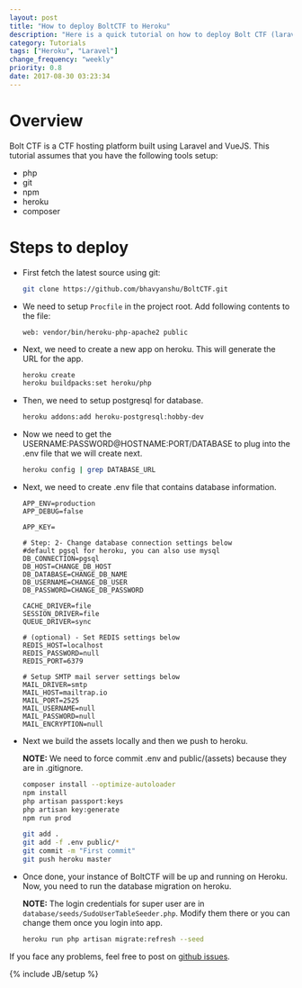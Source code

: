 ```yaml
---
layout: post
title: "How to deploy BoltCTF to Heroku"
description: "Here is a quick tutorial on how to deploy Bolt CTF (laravel app) on Heroku"
category: Tutorials
tags: ["Heroku", "Laravel"]
change_frequency: "weekly"
priority: 0.8
date: 2017-08-30 03:23:34
---
```


# Overview

Bolt CTF is a CTF hosting platform built using Laravel and VueJS. This tutorial assumes that you have the following tools setup:

- php
- git
- npm
- heroku
- composer

# Steps to deploy

* First fetch the latest source using git:

  ```bash
  git clone https://github.com/bhavyanshu/BoltCTF.git
  ```

* We need to setup `Procfile` in the project root. Add following contents to the file:

  ```
  web: vendor/bin/heroku-php-apache2 public
  ```

* Next, we need to create a new app on heroku. This will generate the URL for the app.

  ```bash
  heroku create
  heroku buildpacks:set heroku/php
  ```

* Then, we need to setup postgresql for database.

  ```bash
  heroku addons:add heroku-postgresql:hobby-dev
  ```

* Now we need to get the USERNAME:PASSWORD@HOSTNAME:PORT/DATABASE to plug into the .env file that we will create next.

  ```bash
  heroku config | grep DATABASE_URL
  ```

* Next, we need to create .env file that contains database information.

  ```
  APP_ENV=production
  APP_DEBUG=false

  APP_KEY=

  # Step: 2- Change database connection settings below
  #default pgsql for heroku, you can also use mysql
  DB_CONNECTION=pgsql
  DB_HOST=CHANGE_DB_HOST
  DB_DATABASE=CHANGE_DB_NAME
  DB_USERNAME=CHANGE_DB_USER
  DB_PASSWORD=CHANGE_DB_PASSWORD

  CACHE_DRIVER=file
  SESSION_DRIVER=file
  QUEUE_DRIVER=sync

  # (optional) - Set REDIS settings below
  REDIS_HOST=localhost
  REDIS_PASSWORD=null
  REDIS_PORT=6379

  # Setup SMTP mail server settings below
  MAIL_DRIVER=smtp
  MAIL_HOST=mailtrap.io
  MAIL_PORT=2525
  MAIL_USERNAME=null
  MAIL_PASSWORD=null
  MAIL_ENCRYPTION=null
  ```

* Next we build the assets locally and then we push to heroku.

  **NOTE:** We need to force commit .env and public/(assets) because they are in .gitignore.

  ```bash
  composer install --optimize-autoloader
  npm install
  php artisan passport:keys
  php artisan key:generate
  npm run prod

  git add .
  git add -f .env public/*
  git commit -m "First commit"
  git push heroku master
  ```

* Once done, your instance of BoltCTF will be up and running on Heroku. Now, you need to run the database migration on heroku.

  **NOTE:** The login credentials for super user are in `database/seeds/SudoUserTableSeeder.php`. Modify them there or you can change them once you login into app.

  ```bash
  heroku run php artisan migrate:refresh --seed
  ```

If you face any problems, feel free to post on [github issues](https://github.com/bhavyanshu/boltctf/issues).

{% include JB/setup %}
